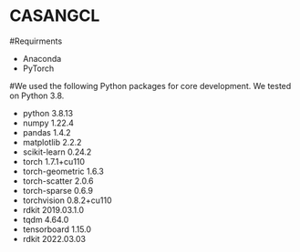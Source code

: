 # CASANGCL
#Requirments 

* Anaconda  
* PyTorch

#We used the following Python packages for core development. We tested on Python 3.8.
* python             3.8.13
* numpy              1.22.4
* pandas             1.4.2
* matplotlib        2.2.2
* scikit-learn       0.24.2
* torch                   1.7.1+cu110           
* torch-geometric           1.6.3
* torch-scatter             2.0.6 
* torch-sparse              0.6.9
* torchvision         0.8.2+cu110
* rdkit                     2019.03.1.0
* tqdm                      4.64.0
* tensorboard              1.15.0
* rdkit                     2022.03.03
